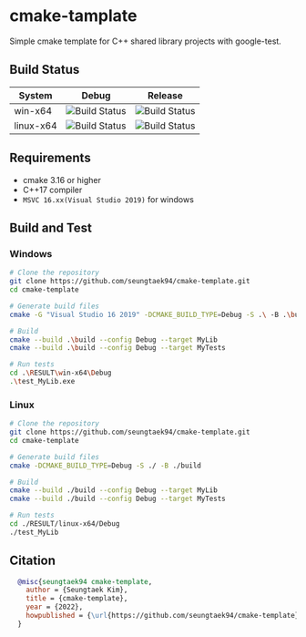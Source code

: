 # cmake-tamplate
Simple cmake template for C++ shared library projects with google-test.


## Build Status
| System    | Debug                                                                                                                | Release                                                                                                                |
|-----------|----------------------------------------------------------------------------------------------------------------------|------------------------------------------------------------------------------------------------------------------------|
| win-x64   | ![Build Status](https://github.com/seungtaek94/cmake-template/actions/workflows/build_win-x64_debug.yml/badge.svg)   | ![Build Status](https://github.com/seungtaek94/cmake-template/actions/workflows/build_win-x64_release.yml/badge.svg)   |
| linux-x64 | ![Build Status](https://github.com/seungtaek94/cmake-template/actions/workflows/build_linux-x64_debug.yml/badge.svg) | ![Build Status](https://github.com/seungtaek94/cmake-template/actions/workflows/build_linux-x64_release.yml/badge.svg) |

## Requirements

- cmake 3.16 or higher
- C++17 compiler
- `MSVC 16.xx(Visual Studio 2019)` for windows

## Build and Test
### Windows
```bash
# Clone the repository
git clone https://github.com/seungtaek94/cmake-template.git
cd cmake-template

# Generate build files
cmake -G "Visual Studio 16 2019" -DCMAKE_BUILD_TYPE=Debug -S .\ -B .\build

# Build 
cmake --build .\build --config Debug --target MyLib
cmake --build .\build --config Debug --target MyTests

# Run tests
cd .\RESULT\win-x64\Debug
.\test_MyLib.exe
```

### Linux

```bash
# Clone the repository
git clone https://github.com/seungtaek94/cmake-template.git
cd cmake-template

# Generate build files  
cmake -DCMAKE_BUILD_TYPE=Debug -S ./ -B ./build 

# Build
cmake --build ./build --config Debug --target MyLib
cmake --build ./build --config Debug --target MyTests

# Run tests
cd ./RESULT/linux-x64/Debug
./test_MyLib
```

## Citation
```bibtex
  @misc{seungtaek94 cmake-template,
    author = {Seungtaek Kim},
    title = {cmake-template},
    year = {2022},
    howpublished = {\url{https://github.com/seungtaek94/cmake-template},
  }
```